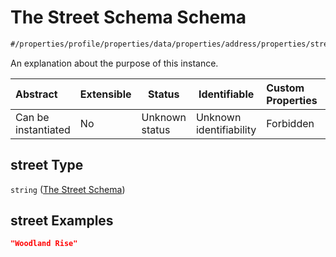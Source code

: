 # The Street Schema Schema

```txt
#/properties/profile/properties/data/properties/address/properties/street#/properties/profile/properties/data/properties/address/properties/street
```

An explanation about the purpose of this instance.


| Abstract            | Extensible | Status         | Identifiable            | Custom Properties | Additional Properties | Access Restrictions | Defined In                                                                                          |
| :------------------ | ---------- | -------------- | ----------------------- | :---------------- | --------------------- | ------------------- | --------------------------------------------------------------------------------------------------- |
| Can be instantiated | No         | Unknown status | Unknown identifiability | Forbidden         | Allowed               | none                | [policy_transaction.schema.json\*](../../out/policy_transaction.schema.json "open original schema") |

## street Type

`string` ([The Street Schema](policy_transaction-properties-the-profile-schema-properties-the-data-schema-properties-the-address-schema-properties-the-street-schema.md))

## street Examples

```json
"Woodland Rise"
```
